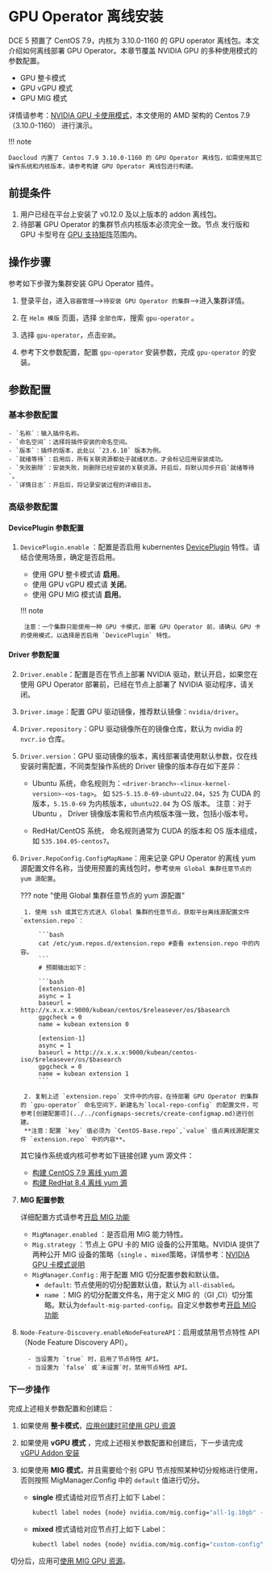 # GPU Operator 离线安装

DCE 5 预置了 CentOS 7.9，内核为 3.10.0-1160 的 GPU operator 离线包。本文介绍如何离线部署 GPU Operator。本章节覆盖 NVIDIA GPU 的多种使用模式的参数配置。

- GPU 整卡模式
- GPU vGPU 模式
- GPU MIG 模式

详情请参考：[NVIDIA GPU 卡使用模式](overvie_nvidia_gpu.md)，本文使用的 AMD 架构的 Centos 7.9 （3.10.0-1160） 进行演示。

!!! note

    Daocloud 内置了 Centos 7.9 3.10.0-1160 的 GPU Operator 离线包，如需使用其它操作系统和内核版本，请参考构建 GPU Operator 离线包进行构建。

## 前提条件

1. 用户已经在平台上安装了 v0.12.0 及以上版本的 addon 离线包。
2. 待部署 GPU Operator 的集群节点内核版本必须完全一致。节点 发行版和 GPU 卡型号在 [GPU 支持矩阵](../gpu_matrix.md)范围内。

## 操作步骤

参考如下步骤为集群安装 GPU Operator 插件。

1. 登录平台，进入`容器管理`-->`待安装 GPU Operator 的集群`-->进入集群详情。

2. 在 `Helm 模版` 页面，选择 `全部仓库`，搜索 `gpu-operator` 。

3. 选择 `gpu-operator`，点击`安装`。

4. 参考下文参数配置，配置 `gpu-operator` 安装参数，完成 `gpu-operator` 的安装。

## 参数配置

### 基本参数配置

    - `名称`：输入插件名称。
    - `命名空间`：选择将插件安装的命名空间。
    - `版本`：插件的版本，此处以 `23.6.10` 版本为例。
    - `就绪等待`：启用后，所有关联资源都处于就绪状态，才会标记应用安装成功。
    - `失败删除`：安装失败，则删除已经安装的关联资源。开启后，将默认同步开启`就绪等待`。
    - `详情日志`：开启后，将记录安装过程的详细日志。

### 高级参数配置

#### DevicePlugin 参数配置

1. `DevicePlugin.enable` ：配置是否启用 kubernentes [DevicePlugin](https://kubernetes.io/docs/concepts/extend-kubernetes/compute-storage-net/device-plugins/) 特性。请结合使用场景，确定是否启用。

    - 使用 GPU 整卡模式请 **启用**。
    - 使用 GPU vGPU 模式请 **关闭**。
    - 使用 GPU MIG 模式请 **启用**。

    !!! note

        注意：一个集群只能使用一种 GPU 卡模式，部署 GPU Operator 前，请确认 GPU 卡的使用模式，以选择是否启用 `DevicePlugin` 特性。

#### Driver 参数配置

2. `Driver.enable`：配置是否在节点上部署 NVIDIA 驱动，默认开启，如果您在使用 GPU Operator 部署前，已经在节点上部署了 NVIDIA 驱动程序，请关闭。

3. `Driver.image`：配置 GPU 驱动镜像，推荐默认镜像：`nvidia/driver`。

4. `Driver.repository`：GPU 驱动镜像所在的镜像仓库，默认为 nvidia 的 `nvcr.io` 仓库。

5. `Driver.version`：GPU 驱动镜像的版本，离线部署请使用默认参数，仅在线安装时需配置，不同类型操作系统的 Driver 镜像的版本存在如下差异：

    - Ubuntu 系统，命名规则为：`<driver-branch>-<linux-kernel-version>-<os-tag>`。
    如 `525-5.15.0-69-ubuntu22.04`，`525` 为 CUDA 的版本，`5.15.0-69` 为内核版本，`ubuntu22.04` 为 OS 版本。
    注意：对于 Ubuntu ， Driver 镜像版本需和节点内核版本强一致，包括小版本号。

    - RedHat/CentOS 系统， 命名规则通常为 CUDA 的版本和 OS 版本组成，如 `535.104.05-centos7`。

6. `Driver.RepoConfig.ConfigMapName`：用来记录 GPU Operator 的离线 yum 源配置文件名称，当使用预置的离线包时，参考`使用 Global 集群任意节点的 yum 源配置`。

    ??? note "使用 Global 集群任意节点的 yum 源配置"

        1. 使用 ssh 或其它方式进入 Global 集群的任意节点，获取平台离线源配置文件 `extension.repo`：

            ```bash
            cat /etc/yum.repos.d/extension.repo #查看 extension.repo 中的内容。
            ```
            # 预期输出如下：

            ```bash
            [extension-0]
            async = 1
            baseurl = http://x.x.x.x:9000/kubean/centos/$releasever/os/$basearch
            gpgcheck = 0
            name = kubean extension 0

            [extension-1]
            async = 1
            baseurl = http://x.x.x.x:9000/kubean/centos-iso/$releasever/os/$basearch
            gpgcheck = 0
            name = kubean extension 1
            ```

        2. 复制上述 `extension.repo` 文件中的内容，在待部署 GPU Operator 的集群的 `gpu-operator` 命名空间下，新建名为`local-repo-config` 的配置文件，可参考[创建配置项](../../configmaps-secrets/create-configmap.md)进行创建。
        **注意：配置 `key` 值必须为 `CentOS-Base.repo`,`value` 值点离线源配置文件 `extension.repo` 中的内容**。

    其它操作系统或内核可参考如下链接创建 yum 源文件：
    - [构建 CentOS 7.9 离线 yum 源](./Upgrade_yum_source_of_preset_offline_package.md)
    - [构建 RedHat 8.4 离线 yum 源](./upgrade_yum_source_redhat_8.4.md)


6. **MIG 配置参数**

    详细配置方式请参考[开启 MIG 功能](../create_mig.md)

    - `MigManager.enabled` ：是否启用 MIG 能力特性。
    - `Mig.strategy` ：节点上 GPU 卡的 MIG 设备的公开策略。NVIDIA 提供了两种公开 MIG 设备的策略（`single` 、`mixed`策略，详情参考：[NVIDIA GPU 卡模式说明](overvie_nvidia_gpu.md)
    - `MigManager.Config` : 用于配置 MIG 切分配置参数和默认值。
        - `default`: 节点使用的切分配置默认值，默认为 `all-disabled`。
        - `name` ：MIG 的切分配置文件名，用于定义 MIG 的（GI ,CI）切分策略。默认为`default-mig-parted-config`。自定义参数参考[开启 MIG 功能](../create_mig.md)

7. `Node-Feature-Discovery.enableNodeFeatureAPI`：启用或禁用节点特性 API（Node Feature Discovery API）。

         - 当设置为 `true` 时，启用了节点特性 API。
         - 当设置为 `false` 或`未设置`时，禁用节点特性 API。

### 下一步操作

完成上述相关参数配置和创建后：

1. 如果使用 **整卡模式**，[应用创建时可使用 GPU 资源](full_gpu_userguide.md)

2. 如果使用 **vGPU 模式** ，完成上述相关参数配置和创建后，下一步请完成 [vGPU Addon 安装](vgpu/vgpu_addon.md)

3. 如果使用 **MIG 模式**，并且需要给个别 GPU 节点按照某种切分规格进行使用，否则按照 MigManager.Config 中的 `default` 值进行切分。

    - **single** 模式请给对应节点打上如下 Label：

        ```sh
        kubectl label nodes {node} nvidia.com/mig.config="all-1g.10gb" --overwrite
        ```

    - **mixed** 模式请给对应节点打上如下 Label：

        ```sh
        kubectl label nodes {node} nvidia.com/mig.config="custom-config" --overwrite
        ```

​    切分后，应用可[使用 MIG GPU 资源](mig/mig_usage.md)。

